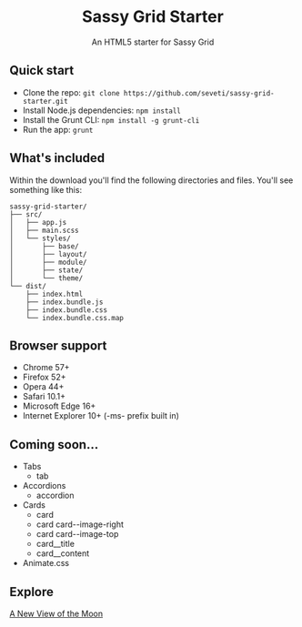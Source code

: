 <h1 align="center">Sassy Grid Starter</h1>
<p align="center">
    An HTML5 starter for Sassy Grid
</p>

## Quick start
* Clone the repo: `git clone https://github.com/seveti/sassy-grid-starter.git`
* Install Node.js dependencies: `npm install`
* Install the Grunt CLI: `npm install -g grunt-cli`
* Run the app: `grunt`

## What's included
Within the download you'll find the following directories and files. You'll see something like this:
```
sassy-grid-starter/
├── src/
│   ├── app.js
│   ├── main.scss
│   └── styles/
│       ├── base/
│       ├── layout/
│       ├── module/
│       ├── state/
│       └── theme/
└── dist/
    ├── index.html
    ├── index.bundle.js
    ├── index.bundle.css
    └── index.bundle.css.map
```

## Browser support
* Chrome 57+
* Firefox 52+
* Opera 44+
* Safari 10.1+
* Microsoft Edge 16+
* Internet Explorer 10+ (-ms- prefix built in)

## Coming soon...
* Tabs
  * tab
* Accordions
  * accordion
* Cards
  * card
  * card card--image-right
  * card card--image-top
  * card__title
  * card__content
* Animate.css

## Explore
[A New View of the Moon](https://www.youtube.com/watch?v=XCrJ3NflOpE)